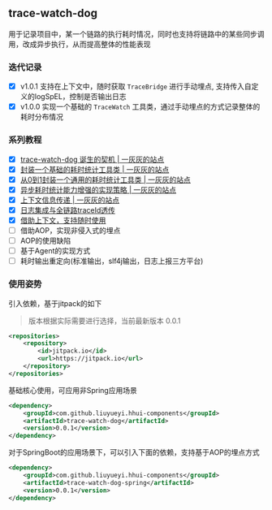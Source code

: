 trace-watch-dog
---

用于记录项目中，某一个链路的执行耗时情况，同时也支持将链路中的某些同步调用，改成异步执行，从而提高整体的性能表现

### 迭代记录

- [x] v1.0.1 支持在上下文中，随时获取 `TraceBridge` 进行手动埋点, 支持传入自定义的logSpEL，控制是否输出日志
- [x] v1.0.0 实现一个基础的 `TraceWatch` 工具类，通过手动埋点的方式记录整体的耗时分布情况

### 系列教程

- [x] [trace-watch-dog 诞生的契机 | 一灰灰的站点](https://hhui.top/tutorial/column/app/trace-watch-dog/01.%E8%AF%9E%E7%94%9F%E7%9A%84%E5%A5%91%E6%9C%BA.html) 
- [x] [封装一个基础的耗时统计工具类 | 一灰灰的站点](https://hhui.top/tutorial/column/app/trace-watch-dog/02.%E5%9F%BA%E7%A1%80%E8%80%97%E6%97%B6%E5%B7%A5%E5%85%B7%E5%B0%81%E8%A3%85.html)
- [x] [从0到1封装一个通用的耗时统计工具类 | 一灰灰的站点](https://hhui.top/tutorial/column/app/trace-watch-dog/03.%E5%B0%81%E8%A3%85%E4%B8%80%E4%B8%AA%E9%80%9A%E7%94%A8%E7%9A%84%E8%80%97%E6%97%B6%E5%88%86%E5%B8%83%E5%B7%A5%E5%85%B7%E7%B1%BB.html)
- [x] [异步耗时统计能力增强的实现策略 | 一灰灰的站点](https://hhui.top/tutorial/column/app/trace-watch-dog/04.%E5%BC%82%E6%AD%A5%E6%94%AF%E6%8C%81%E7%AD%96%E7%95%A5.html)
- [x] [上下文信息传递 | 一灰灰的站点](https://hhui.top/tutorial/column/app/trace-watch-dog/05.%E4%B8%8A%E4%B8%8B%E6%96%87%E4%BF%A1%E6%81%AF%E4%BC%A0%E9%80%92.html)
- [x] [日志集成与全链路traceId透传](https://hhui.top/tutorial/column/app/trace-watch-dog/06.%E6%97%A5%E5%BF%97%E8%BE%93%E5%87%BA%E4%B8%8E%E5%85%A8%E9%93%BE%E8%B7%AFtraceId%E9%80%8F%E4%BC%A0.html)
- [x] [借助上下文，支持随时使用]()
- [ ] 借助AOP，实现非侵入式的埋点
- [ ] AOP的使用缺陷
- [ ] 基于Agent的实现方式
- [ ] 耗时输出重定向(标准输出，slf4j输出，日志上报三方平台)

### 使用姿势

引入依赖，基于jitpack的如下

> 版本根据实际需要进行选择，当前最新版本 0.0.1 

```xml
<repositories>
    <repository>
        <id>jitpack.io</id>
        <url>https://jitpack.io</url>
    </repository>
</repositories>
```

基础核心使用，可应用非Spring应用场景

```xml
<dependency>
    <groupId>com.github.liuyueyi.hhui-components</groupId>
    <artifactId>trace-watch-dog</artifactId>
    <version>0.0.1</version>
</dependency>
```

对于SpringBoot的应用场景下，可以引入下面的依赖，支持基于AOP的埋点方式

```xml
<dependency>
    <groupId>com.github.liuyueyi.hhui-components</groupId>
    <artifactId>trace-watch-dog-spring</artifactId>
    <version>0.0.1</version>
</dependency>
```

